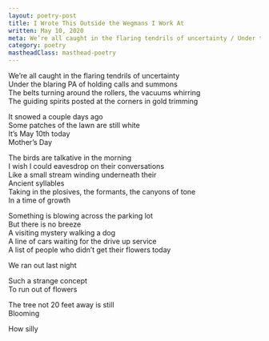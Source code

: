 ```yaml
---
layout: poetry-post
title: I Wrote This Outside the Wegmans I Work At
written: May 10, 2020
meta: We’re all caught in the flaring tendrils of uncertainty / Under the blaring PA of holding calls and summons / The belts turning around the rollers, the vacuums whirring
category: poetry
mastheadClass: masthead-poetry
---
```


We’re all caught in the flaring tendrils of uncertainty <br>
Under the blaring PA of holding calls and summons <br>
The belts turning around the rollers, the vacuums whirring <br>
The guiding spirits posted at the corners in gold trimming

It snowed a couple days ago <br>
Some patches of the lawn are still white <br>
It’s May 10th today <br>
Mother’s Day

The birds are talkative in the morning <br>
I wish I could eavesdrop on their conversations <br>
Like a small stream winding underneath their <br>
Ancient syllables <br>
Taking in the plosives, the formants, the canyons of tone <br>
In a time of growth

Something is blowing across the parking lot <br>
But there is no breeze <br>
A visiting mystery walking a dog <br>
A line of cars waiting for the drive up service <br>
A list of people who didn’t get their flowers today

We ran out last night

Such a strange concept <br>
To run out of flowers

The tree not 20 feet away is still <br>
Blooming

How silly
